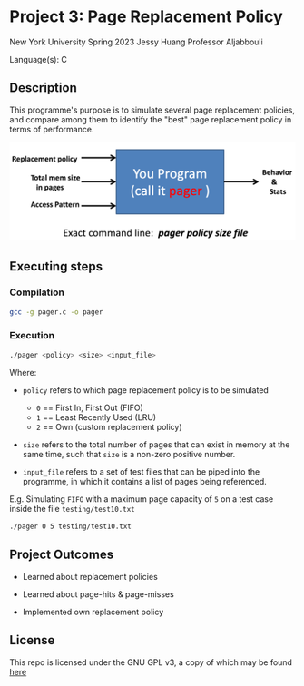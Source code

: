 # Project 3: Page Replacement Policy
New York University
Spring 2023
Jessy Huang
Professor Aljabbouli

Language(s): C 

## Description
This programme's purpose is to simulate several page replacement policies, 
and compare among them to identify the "best" page replacement policy
in terms of performance.

![Lab 3 Programme Flow](img/lab3Flow.png)

## Executing steps
### Compilation
```sh
gcc -g pager.c -o pager
```

### Execution
```sh
./pager <policy> <size> <input_file>
```
Where:

- `policy` refers to which page replacement policy is to be simulated
	- `0` == First In, First Out (FIFO)
	- `1` == Least Recently Used (LRU)
	- `2` == Own (custom replacement policy)

- `size` refers to the total number of pages that can exist in memory at the same time, 
such that `size` is a non-zero positive number.

- `input_file` refers to a set of test files that can be piped into the programme,
in which it contains a list of pages being referenced.

E.g. Simulating `FIFO` with a maximum page capacity of `5` on a test case inside the file `testing/test10.txt`
```sh
./pager 0 5 testing/test10.txt
```

## Project Outcomes
- Learned about replacement policies

- Learned about page-hits & page-misses

- Implemented own replacement policy

## License
This repo is licensed under the GNU GPL v3, a copy of which may be found [here](LICENSE)
